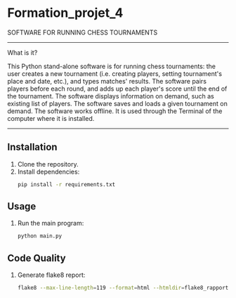 # Formation_projet_4

SOFTWARE FOR RUNNING CHESS TOURNAMENTS

---------------------------------------

What is it?

This Python stand-alone software is for running chess tournaments: the user creates a new tournament (i.e. creating players, setting tournament's place and date, etc.), and types matches' results. The software pairs players before each round, and adds up each player's score until the end of the tournament.
The software displays information on demand, such as existing list of players.
The software saves and loads a given tournament on demand.
The software works offline. It is used through the Terminal of the computer where it is installed.


---------------------------------------

## Installation

1. Clone the repository.
2. Install dependencies:
    ```sh
    pip install -r requirements.txt
    ```

## Usage

1. Run the main program:
    ```sh
    python main.py
    ```

## Code Quality

1. Generate flake8 report:
    ```sh
    flake8 --max-line-length=119 --format=html --htmldir=flake8_rapport